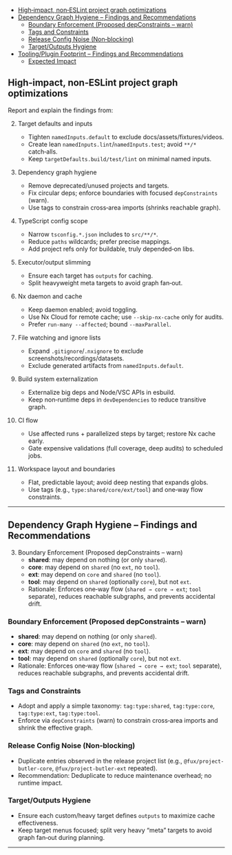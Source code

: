 - [High‑impact, non‑ESLint project graph optimizations](#highimpact-noneslint-project-graph-optimizations)
- [Dependency Graph Hygiene – Findings and Recommendations](#dependency-graph-hygiene--findings-and-recommendations)
  - [Boundary Enforcement (Proposed depConstraints – warn)](#boundary-enforcement-proposed-depconstraints--warn)
  - [Tags and Constraints](#tags-and-constraints)
  - [Release Config Noise (Non‑blocking)](#release-config-noise-nonblocking)
  - [Target/Outputs Hygiene](#targetoutputs-hygiene)
- [Tooling/Plugin Footprint – Findings and Recommendations](#toolingplugin-footprint--findings-and-recommendations)
  - [Expected Impact](#expected-impact)



## High‑impact, non‑ESLint project graph optimizations

Report and explain the findings from:

<!-- 1. Affected‑only everywhere (not used)
    - Prefer `nx affected -t build,test,lint --parallel` over all‑project scans.
    - In CI use merge base; locally use `--base` when needed. -->

2. Target defaults and inputs
    - Tighten `namedInputs.default` to exclude docs/assets/fixtures/videos.
    - Create lean `namedInputs.lint`/`namedInputs.test`; avoid `**/*` catch‑alls.
    - Keep `targetDefaults.build/test/lint` on minimal named inputs.

3. Dependency graph hygiene
    - Remove deprecated/unused projects and targets.
    - Fix circular deps; enforce boundaries with focused `depConstraints` (warn).
    - Use tags to constrain cross‑area imports (shrinks reachable graph).

4. TypeScript config scope
    - Narrow `tsconfig.*.json` includes to `src/**/*`.
    - Reduce `paths` wildcards; prefer precise mappings.
    - Add project refs only for buildable, truly depended‑on libs.

5. Executor/output slimming
    - Ensure each target has `outputs` for caching.
    - Split heavyweight meta targets to avoid graph fan‑out.

6. Nx daemon and cache
    - Keep daemon enabled; avoid toggling.
    - Use Nx Cloud for remote cache; use `--skip-nx-cache` only for audits.
    - Prefer `run-many --affected`; bound `--maxParallel`.

7. File watching and ignore lists
    - Expand `.gitignore`/`.nxignore` to exclude screenshots/recordings/datasets.
    - Exclude generated artifacts from `namedInputs.default`.

<!-- [✔] Tooling/plugin footprint  
    - Remove unused Nx plugins.
    - Avoid project‑graph plugins that scan non‑code files.
    - Consolidate custom executors; reuse built‑ins. -->

9. Build system externalization
    - Externalize big deps and Node/VSC APIs in esbuild.
    - Keep non‑runtime deps in `devDependencies` to reduce transitive graph.

10. CI flow
    - Use affected runs + parallelized steps by target; restore Nx cache early.
    - Gate expensive validations (full coverage, deep audits) to scheduled jobs.

11. Workspace layout and boundaries
    - Flat, predictable layout; avoid deep nesting that expands globs.
    - Use tags (e.g., `type:shared/core/ext/tool`) and one‑way flow constraints.

---

## Dependency Graph Hygiene – Findings and Recommendations
<!-- 
1. Deprecated/Unused Projects
    - **@fux/source**
        - Root is workspace root (`.`) and exposes no targets.
        - Likely a placeholder/stale artifact; it adds noise to the graph.
        - **Recommendation**: Remove or convert into a documented meta project if intentionally kept. -->

3. Boundary Enforcement (Proposed depConstraints – warn)
    - **shared**: may depend on nothing (or only `shared`).
    - **core**: may depend on `shared` (no `ext`, no `tool`).
    - **ext**: may depend on `core` and `shared` (no `tool`).
    - **tool**: may depend on `shared` (optionally `core`), but not `ext`.
    - Rationale: Enforces one‑way flow (`shared → core → ext`; `tool` separate), reduces reachable subgraphs, and prevents accidental drift.

### Boundary Enforcement (Proposed depConstraints – warn)

- **shared**: may depend on nothing (or only `shared`).
- **core**: may depend on `shared` (no `ext`, no `tool`).
- **ext**: may depend on `core` and `shared` (no `tool`).
- **tool**: may depend on `shared` (optionally `core`), but not `ext`.
- Rationale: Enforces one‑way flow (`shared → core → ext`; `tool` separate), reduces reachable subgraphs, and prevents accidental drift.

### Tags and Constraints

- Adopt and apply a simple taxonomy: `tag:type:shared`, `tag:type:core`, `tag:type:ext`, `tag:type:tool`.
- Enforce via `depConstraints` (warn) to constrain cross‑area imports and shrink the effective graph.

### Release Config Noise (Non‑blocking)

- Duplicate entries observed in the release project list (e.g., `@fux/project-butler-core`, `@fux/project-butler-ext` repeated).
- Recommendation: Deduplicate to reduce maintenance overhead; no runtime impact.

### Target/Outputs Hygiene

- Ensure each custom/heavy target defines `outputs` to maximize cache effectiveness.
- Keep target menus focused; split very heavy “meta” targets to avoid graph fan‑out during planning.

---


